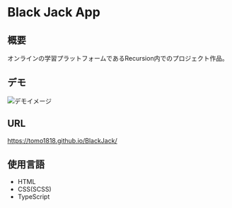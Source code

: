 # Black Jack App

## 概要

オンラインの学習プラットフォームであるRecursion内でのプロジェクト作品。

## デモ

![デモイメージ](https://raw.github.com/wiki/wiki/tomo1818/BlackJack/images/game-sample.gif)

## URL

<https://tomo1818.github.io/BlackJack/>

## 使用言語

* HTML
* CSS(SCSS)
* TypeScript
